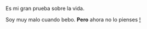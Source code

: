 Es mi gran prueba sobre la vida.

Soy muy malo cuando bebo. **Pero** ahora no lo pienses [!](https://www.kinopoisk.ru/film/ono-2-2019-686898/)
